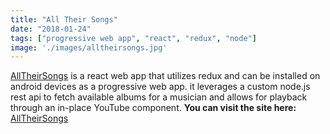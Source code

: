 ```yaml
---
title: "All Their Songs"
date: "2018-01-24"
tags: ["progressive web app", "react", "redux", "node"]
image: './images/alltheirsongs.jpg'
---
```


[AllTheirSongs] is a react web app that utilizes redux and can be installed on android devices as a progressive web app. it leverages a custom node.js rest api to fetch available albums for a musician and allows for playback through an in-place YouTube component. **You can visit the site here:** [AllTheirSongs]

<!-- reference links -->
[AllTheirSongs]: <https://alltheirsongs.com/?artist=the%20midnight>
